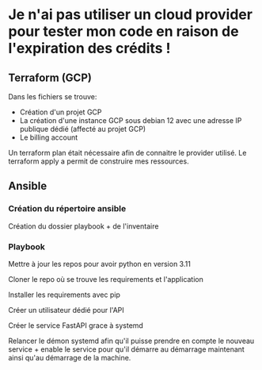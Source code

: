 # Je n'ai pas utiliser un cloud provider pour tester mon code en raison de l'expiration des crédits !
## Terraform (GCP)
Dans les fichiers se trouve:
  - Création d'un projet GCP
  - La création d'une instance GCP sous debian 12 avec une adresse IP publique dédié (affecté au projet GCP)
  - Le billing account

Un terraform plan était nécessaire afin de connaitre le provider utilisé.
Le terraform apply a permit de construire mes ressources.

## Ansible
### Création du répertoire ansible
Création du dossier playbook + de l'inventaire

### Playbook
Mettre à jour les repos pour avoir python en version 3.11

Cloner le repo où se trouve les requirements et l'application

Installer les requirements avec pip

Créer un utilisateur dédié pour l'API

Créer le service FastAPI grace à systemd

Relancer le démon systemd afin qu'il puisse prendre en compte le nouveau service + enable le service pour qu'il démarre au démarrage maintenant ainsi qu'au démarrage de la machine.

